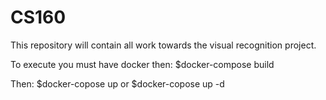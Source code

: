 # CS160
This repository will contain all work towards the visual recognition project.


To execute you must have docker then:
$docker-compose build

Then:
$docker-copose up
or
$docker-copose up -d
